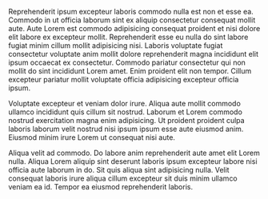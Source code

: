 Reprehenderit ipsum excepteur laboris commodo nulla est non et esse ea. Commodo in ut officia laborum sint ex aliquip consectetur consequat mollit aute. Aute Lorem est commodo adipisicing consequat proident et nisi dolore elit labore ex excepteur mollit. Reprehenderit esse eu nulla do sint labore fugiat minim cillum mollit adipisicing nisi. Laboris voluptate fugiat consectetur voluptate anim mollit dolore reprehenderit magna incididunt elit ipsum occaecat ex consectetur. Commodo pariatur consectetur qui non mollit do sint incididunt Lorem amet. Enim proident elit non tempor. Cillum excepteur pariatur mollit voluptate officia adipisicing excepteur officia ipsum.

Voluptate excepteur et veniam dolor irure. Aliqua aute mollit commodo ullamco incididunt quis cillum sit nostrud. Laborum et Lorem commodo nostrud exercitation magna enim adipisicing. Ut proident proident culpa laboris laborum velit nostrud nisi ipsum ipsum esse aute eiusmod anim. Eiusmod minim irure Lorem ut consequat nisi aute.

Aliqua velit ad commodo. Do labore anim reprehenderit aute amet elit Lorem nulla. Aliqua Lorem aliquip sint deserunt laboris ipsum excepteur labore nisi officia aute laborum in do. Sit quis aliqua sint adipisicing nulla. Velit consequat laboris irure aliqua cillum excepteur sit duis minim ullamco veniam ea id. Tempor ea eiusmod reprehenderit laboris.
